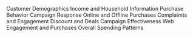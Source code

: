 Customer Demographics
Income and Household Information
Purchase Behavior
Campaign Response
Online and Offline Purchases
Complaimts and Engagement
Discount and Deals
Campaign Effectiveness
Web Engagement and Purchases
Overall Spending Patterns
